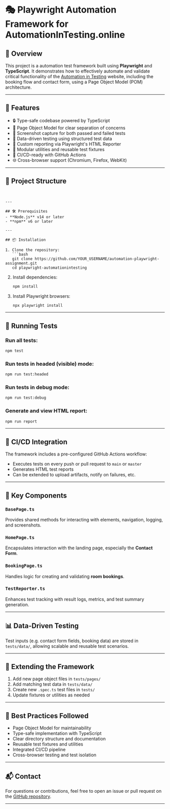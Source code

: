 # 🎭 Playwright Automation Framework for AutomationInTesting.online

## 🧭 Overview

This project is a automation test framework built using **Playwright** and **TypeScript**. It demonstrates how to effectively automate and validate critical functionality of the [Automation in Testing](https://automationintesting.online/) website, including the booking flow and contact form, using a Page Object Model (POM) architecture.

---

## 🚀 Features

- 🔒 Type-safe codebase powered by TypeScript
- 📄 Page Object Model for clear separation of concerns
- 📸 Screenshot capture for both passed and failed tests
- 🧪 Data-driven testing using structured test data
- 🧾 Custom reporting via Playwright's HTML Reporter
- 🧩 Modular utilities and reusable test fixtures
- 🔄 CI/CD-ready with GitHub Actions
- 🌐 Cross-browser support (Chromium, Firefox, WebKit)

---

## 📁 Project Structure

````


---

## 🛠️ Prerequisites
- **Node.js** v14 or later
- **npm** v6 or later

---

## 📦 Installation

1. Clone the repository:
   ```bash
   git clone https://github.com/YOUR_USERNAME/automation-playwright-assignment.git
   cd playwright-automationintesting
````

2. Install dependencies:

   ```bash
   npm install
   ```

3. Install Playwright browsers:
   ```bash
   npx playwright install
   ```

---

## 🧪 Running Tests

### Run all tests:

```bash
npm test
```

### Run tests in headed (visible) mode:

```bash
npm run test:headed
```

### Run tests in debug mode:

```bash
npm run test:debug
```

### Generate and view HTML report:

```bash
npm run report
```

---

## 🔄 CI/CD Integration

The framework includes a pre-configured GitHub Actions workflow:

- Executes tests on every push or pull request to `main` or `master`
- Generates HTML test reports
- Can be extended to upload artifacts, notify on failures, etc.

---

## 🧩 Key Components

### `BasePage.ts`

Provides shared methods for interacting with elements, navigation, logging, and screenshots.

### `HomePage.ts`

Encapsulates interaction with the landing page, especially the **Contact Form**.

### `BookingPage.ts`

Handles logic for creating and validating **room bookings**.

### `TestReporter.ts`

Enhances test tracking with result logs, metrics, and test summary generation.

---

## 📊 Data-Driven Testing

Test inputs (e.g. contact form fields, booking data) are stored in `tests/data/`, allowing scalable and reusable test scenarios.

---

## 🧱 Extending the Framework

1. Add new page object files in `tests/pages/`
2. Add matching test data in `tests/data/`
3. Create new `.spec.ts` test files in `tests/`
4. Update fixtures or utilities as needed

---

## 🧠 Best Practices Followed

- Page Object Model for maintainability
- Type-safe implementation with TypeScript
- Clear directory structure and documentation
- Reusable test fixtures and utilities
- Integrated CI/CD pipeline
- Cross-browser testing and test isolation

---

## 📬 Contact

For questions or contributions, feel free to open an issue or pull request on the [GitHub repository](https://github.com/YOUR_USERNAME/playwright-automationintesting).

---
